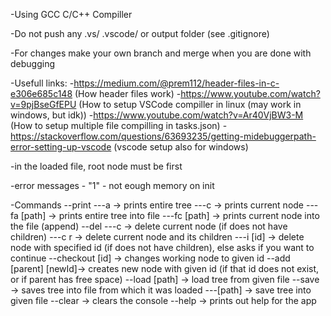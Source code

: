 -Using GCC C/C++ Compiller

-Do not push any .vs/ .vscode/ or output folder (see .gitignore)

-For changes make your own branch and merge when you are done with debugging

-Usefull links:
 -https://medium.com/@prem112/header-files-in-c-e306e685c148 (How header files work)
 -https://www.youtube.com/watch?v=9pjBseGfEPU (How to setup VSCode compiller in linux (may work in windows, but idk))
 -https://www.youtube.com/watch?v=Ar40VjBW3-M (How to setup multiple file compilling in tasks.json)
 -https://stackoverflow.com/questions/63693235/getting-midebuggerpath-error-setting-up-vscode (vscode setup also for windows)


-in the loaded file, root node must be first

-error messages
    - "1" - not eough memory on init


-Commands
--print
---a -> prints entire tree
---c -> prints current node
---fa [path] -> prints entire tree into file
---fc [path] -> prints current node into the file (append)
--del
---c -> delete current node (if does not have children)
---c r -> delete current node and its children
---i [id] -> delete node with specified id (if does not have children), else asks if you want to continue
--checkout [id] -> changes working node to given id
--add [parent] [newId]-> creates new node with given id (if that id does not exist, or if parent has free space)
--load [path] -> load tree from given file
--save -> saves tree into file from which it was loaded
---[path] -> save tree into given file
--clear -> clears the console
--help -> prints out help for the app